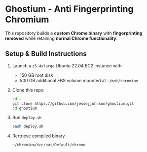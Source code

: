 # Ghostium - Anti Fingerprinting Chromium

This repository builds a **custom Chrome binary** with **fingerprinting removed** while retaining **normal Chrome functionality**.

## Setup & Build Instructions

1. Launch a `c5.4xlarge` Ubuntu 22.04 EC2 instance with:
   - 150 GB root disk
   - 500 GB additional EBS volume mounted at `~/mnt/chromium`
   
1. Clone this repo:

    ```bash
    cd ~
    git clone https://github.com/jessejjohnson/ghostium.git
    cd ghostium
    ```

1. Run `deploy.sh`

    ```bash
    bash deploy.sh
    ```

1. Rertrieve compiled binary

    ```
    ~/chromium/src/out/Default/chrome
    ```
    